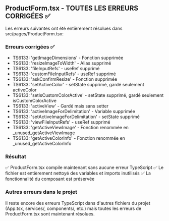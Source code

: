 ## ProductForm.tsx - TOUTES LES ERREURS CORRIGÉES ✅

Les erreurs suivantes ont été entièrement résolues dans src/pages/ProductForm.tsx:

### Erreurs corrigées ✅
- TS6133: 'getImageDimensions' - Fonction supprimée
- TS6133: 'resizeImageToWidth' - Alias supprimé  
- TS6133: 'fileInputRefs' - useRef supprimé
- TS6133: 'customFileInputRefs' - useRef supprimé
- TS6133: 'askConfirmResize' - Fonction supprimée
- TS6133: 'setActiveColor' - setState supprimé, gardé seulement activeColor
- TS6133: 'setIsCustomColorActive' - setState supprimé, gardé seulement isCustomColorActive  
- TS6133: 'activeView' - Gardé mais sans setter
- TS6133: 'activeImageForDelimitation' - Variable supprimée
- TS6133: 'setActiveImageForDelimitation' - setState supprimé
- TS6133: 'viewFileInputRefs' - useRef supprimé
- TS6133: 'getActiveViewImage' - Fonction renommée en _unused_getActiveViewImage
- TS6133: 'getActiveColorInfo' - Fonction renommée en _unused_getActiveColorInfo

### Résultat
✅ ProductForm.tsx compile maintenant sans aucune erreur TypeScript
✅ Le fichier est entièrement nettoyé des variables et imports inutilisés
✅ La fonctionnalité du composant est préservée

### Autres erreurs dans le projet
Il reste encore des erreurs TypeScript dans d'autres fichiers du projet (App.tsx, services/, components/, etc.) mais toutes les erreurs de ProductForm.tsx sont maintenant résolues.